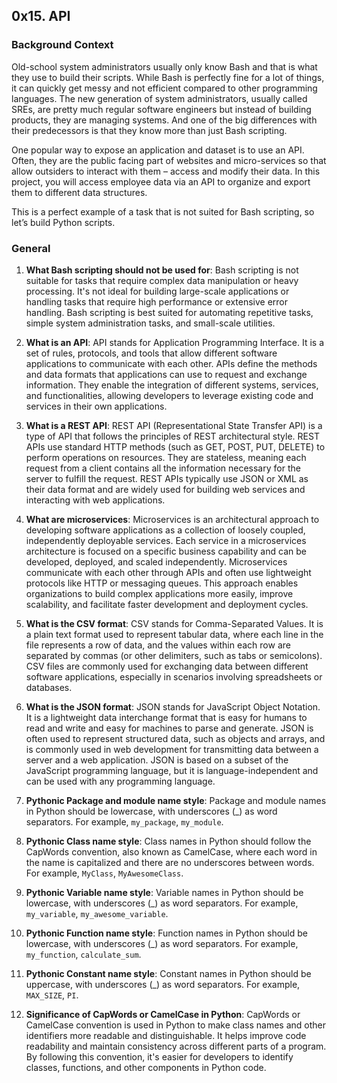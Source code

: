 ## 0x15. API

### Background Context
Old-school system administrators usually only know Bash and that is what they use to build their scripts. While Bash is perfectly fine for a lot of things, it can quickly get messy and not efficient compared to other programming languages. The new generation of system administrators, usually called SREs, are pretty much regular software engineers but instead of building products, they are managing systems. And one of the big differences with their predecessors is that they know more than just Bash scripting.

One popular way to expose an application and dataset is to use an API. Often, they are the public facing part of websites and micro-services so that allow outsiders to interact with them – access and modify their data. In this project, you will access employee data via an API to organize and export them to different data structures.

This is a perfect example of a task that is not suited for Bash scripting, so let’s build Python scripts.

### General


1. **What Bash scripting should not be used for**:
   Bash scripting is not suitable for tasks that require complex data manipulation or heavy processing. It's not ideal for building large-scale applications or handling tasks that require high performance or extensive error handling. Bash scripting is best suited for automating repetitive tasks, simple system administration tasks, and small-scale utilities.

2. **What is an API**:
   API stands for Application Programming Interface. It is a set of rules, protocols, and tools that allow different software applications to communicate with each other. APIs define the methods and data formats that applications can use to request and exchange information. They enable the integration of different systems, services, and functionalities, allowing developers to leverage existing code and services in their own applications.

3. **What is a REST API**:
   REST API (Representational State Transfer API) is a type of API that follows the principles of REST architectural style. REST APIs use standard HTTP methods (such as GET, POST, PUT, DELETE) to perform operations on resources. They are stateless, meaning each request from a client contains all the information necessary for the server to fulfill the request. REST APIs typically use JSON or XML as their data format and are widely used for building web services and interacting with web applications.

4. **What are microservices**:
   Microservices is an architectural approach to developing software applications as a collection of loosely coupled, independently deployable services. Each service in a microservices architecture is focused on a specific business capability and can be developed, deployed, and scaled independently. Microservices communicate with each other through APIs and often use lightweight protocols like HTTP or messaging queues. This approach enables organizations to build complex applications more easily, improve scalability, and facilitate faster development and deployment cycles.

5. **What is the CSV format**:
   CSV stands for Comma-Separated Values. It is a plain text format used to represent tabular data, where each line in the file represents a row of data, and the values within each row are separated by commas (or other delimiters, such as tabs or semicolons). CSV files are commonly used for exchanging data between different software applications, especially in scenarios involving spreadsheets or databases.

6. **What is the JSON format**:
   JSON stands for JavaScript Object Notation. It is a lightweight data interchange format that is easy for humans to read and write and easy for machines to parse and generate. JSON is often used to represent structured data, such as objects and arrays, and is commonly used in web development for transmitting data between a server and a web application. JSON is based on a subset of the JavaScript programming language, but it is language-independent and can be used with any programming language.

7. **Pythonic Package and module name style**:
   Package and module names in Python should be lowercase, with underscores (_) as word separators. For example, `my_package`, `my_module`.

8. **Pythonic Class name style**:
   Class names in Python should follow the CapWords convention, also known as CamelCase, where each word in the name is capitalized and there are no underscores between words. For example, `MyClass`, `MyAwesomeClass`.

9. **Pythonic Variable name style**:
   Variable names in Python should be lowercase, with underscores (_) as word separators. For example, `my_variable`, `my_awesome_variable`.

10. **Pythonic Function name style**:
    Function names in Python should be lowercase, with underscores (_) as word separators. For example, `my_function`, `calculate_sum`.

11. **Pythonic Constant name style**:
    Constant names in Python should be uppercase, with underscores (_) as word separators. For example, `MAX_SIZE`, `PI`.

12. **Significance of CapWords or CamelCase in Python**:
    CapWords or CamelCase convention is used in Python to make class names and other identifiers more readable and distinguishable. It helps improve code readability and maintain consistency across different parts of a program. By following this convention, it's easier for developers to identify classes, functions, and other components in Python code.
